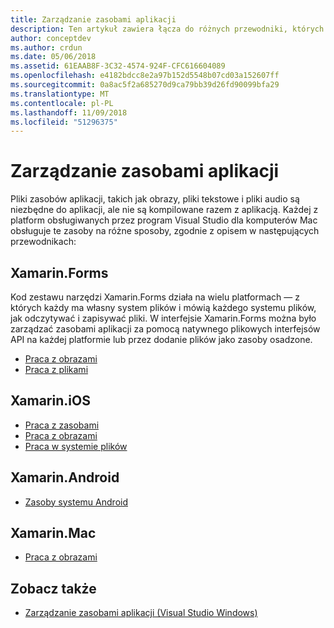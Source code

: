 ```yaml
---
title: Zarządzanie zasobami aplikacji
description: Ten artykuł zawiera łącza do różnych przewodniki, których opisano sposób zarządzania zasobami aplikacji dla wielu platform w programie Visual Studio dla komputerów Mac
author: conceptdev
ms.author: crdun
ms.date: 05/06/2018
ms.assetid: 61EAAB8F-3C32-4574-924F-CFC616604089
ms.openlocfilehash: e4182bdcc8e2a97b152d5548b07cd03a152607ff
ms.sourcegitcommit: 0a8ac5f2a685270d9ca79bb39d26fd90099bfa29
ms.translationtype: MT
ms.contentlocale: pl-PL
ms.lasthandoff: 11/09/2018
ms.locfileid: "51296375"
---
```

# <a name="managing-app-resources"></a>Zarządzanie zasobami aplikacji

Pliki zasobów aplikacji, takich jak obrazy, pliki tekstowe i pliki audio są niezbędne do aplikacji, ale nie są kompilowane razem z aplikacją. Każdej z platform obsługiwanych przez program Visual Studio dla komputerów Mac obsługuje te zasoby na różne sposoby, zgodnie z opisem w następujących przewodnikach:

## <a name="xamarinforms"></a>Xamarin.Forms

Kod zestawu narzędzi Xamarin.Forms działa na wielu platformach — z których każdy ma własny system plików i mówią każdego systemu plików, jak odczytywać i zapisywać pliki. W interfejsie Xamarin.Forms można było zarządzać zasobami aplikacji za pomocą natywnego plikowych interfejsów API na każdej platformie lub przez dodanie plików jako zasoby osadzone.

* [Praca z obrazami](https://developer.xamarin.com/guides/xamarin-forms/user-interface/images/)
* [Praca z plikami]( https://developer.xamarin.com/guides/xamarin-forms/application-fundamentals/files/)

## <a name="xamarinios"></a>Xamarin.iOS

* [Praca z zasobami](https://developer.xamarin.com/guides/ios/application_fundamentals/working_with_resources/)
* [Praca z obrazami](https://developer.xamarin.com/guides/ios/application_fundamentals/working_with_images/)
* [Praca w systemie plików](https://developer.xamarin.com/guides/ios/application_fundamentals/working_with_the_file_system/)

## <a name="xamarinandroid"></a>Xamarin.Android

* [Zasoby systemu Android](https://developer.xamarin.com/guides/android/application_fundamentals/resources_in_android/)

## <a name="xamarinmac"></a>Xamarin.Mac

* [Praca z obrazami](https://developer.xamarin.com/guides/mac/application_fundamentals/working-with-images/)

## <a name="see-also"></a>Zobacz także

- [Zarządzanie zasobami aplikacji (Visual Studio Windows)](/visualstudio/ide/managing-application-resources-dotnet)